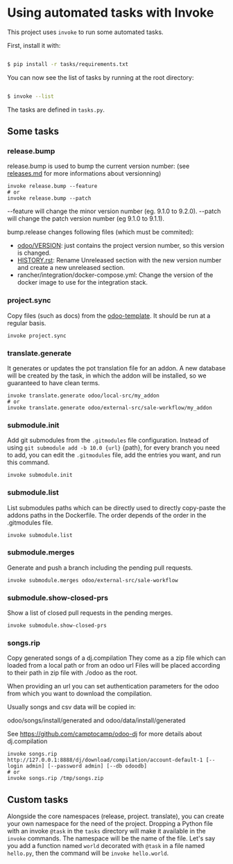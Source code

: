 <!--
This file has been generated with 'invoke project.sync'.
Do not modify. Any manual change will be lost.
Please propose your modification on
https://github.com/camptocamp/odoo-template instead.
-->
# Using automated tasks with Invoke

This project uses `invoke` to run some automated tasks.

First, install it with:

```bash

$ pip install -r tasks/requirements.txt

```

You can now see the list of tasks by running at the root directory:

```bash

$ invoke --list

```

The tasks are defined in `tasks.py`.

## Some tasks

### release.bump

release.bump is used to bump the current version number:
(see [releases.md](docs/releases.md#versioning-pattern) for more informations about versionning)

```
invoke release.bump --feature
# or
invoke release.bump --patch
```

--feature will change the minor version number (eg. 9.1.0 to 9.2.0).
--patch will change the patch version number (eg 9.1.0 to 9.1.1).

bump.release changes following files (which must be commited):
 * [odoo/VERSION](../odoo/VERSION): just contains the project version number, so this version is changed.
 * [HISTORY.rst](../HISTORY.rst): Rename Unreleased section with the new version number and create a new unreleased section.
 * rancher/integration/docker-compose.yml: Change the version of the docker image to use for the integration stack.

### project.sync

Copy files (such as docs) from the
[odoo-template](https://github.com/camptocamp/odoo-template).
It should be run at a regular basis.

```
invoke project.sync
```

### translate.generate

It generates or updates the pot translation file for an addon.
A new database will be created by the task, in which the addon will be
installed, so we guaranteed to have clean terms.

```
invoke translate.generate odoo/local-src/my_addon
# or
invoke translate.generate odoo/external-src/sale-workflow/my_addon

```

### submodule.init

Add git submodules from the `.gitmodules` file configuration.
Instead of using `git submodule add -b 10.0 {url}`
{path}, for every branch you need to add, you can edit the `.gitmodules` file,
add the entries you want, and run this command.


```
invoke submodule.init
```

### submodule.list

List submodules paths which can be directly used to directly copy-paste the
addons paths in the Dockerfile. The order depends of the order in the
.gitmodules file.

```
invoke submodule.list
```

### submodule.merges

Generate and push a branch including the pending pull requests.

```
invoke submodule.merges odoo/external-src/sale-workflow
```


### submodule.show-closed-prs

Show a list of closed pull requests in the pending merges.

```
invoke submodule.show-closed-prs
```

### songs.rip

Copy generated songs of a dj.compilation
They come as a zip file which can loaded from a local path or from an odoo url
Files will be placed according to their path in zip file with ./odoo as the root.

When providing an url you can set authentication parameters for the odoo from which
you want to download the compilation.

Usually songs and csv data will be copied in:

odoo/songs/install/generated
and
odoo/data/install/generated

See https://github.com/camptocamp/odoo-dj for more details about dj.compilation


```
invoke songs.rip http://127.0.0.1:8888/dj/download/compilation/account-default-1 [--login admin] [--password admin] [--db odoodb]
# or
invoke songs.rip /tmp/songs.zip
```

## Custom tasks

Alongside the core namespaces (release, project. translate), you can create
your own namespace for the need of the project. Dropping a Python file with an
invoke `@task` in the `tasks` directory will make it available in the `invoke`
commands. The namespace will be the name of the file. Let's say you add a
function named `world` decorated with `@task` in a file named `hello.py`, then
the command will be `invoke hello.world`.
